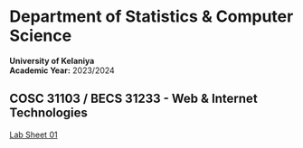 # Department of Statistics & Computer Science  
**University of Kelaniya**  
**Academic Year:** 2023/2024  
## COSC 31103 / BECS 31233 - Web & Internet Technologies  
[Lab Sheet 01](./Lab%20Sheet%2001%20-%20HTML.pdf)